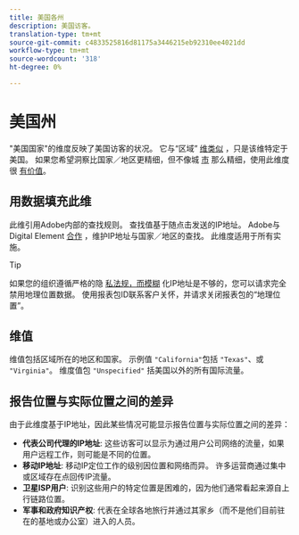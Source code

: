 ```yaml
---
title: 美国各州
description: 美国访客。
translation-type: tm+mt
source-git-commit: c4833525816d81175a3446215eb92310ee4021dd
workflow-type: tm+mt
source-wordcount: '318'
ht-degree: 0%

---
```



# 美国州

&quot;美国国家&quot;的维度反映了美国访客的状况。 它与“区域” [维类似](regions.md) ，只是该维特定于美国。 如果您希望洞察比国家／地区更精细，但不像城 [市](countries.md) 那么精细，使用此维度很 [有价值](cities.md)。

## 用数据填充此维

此维引用Adobe内部的查找规则。 查找值基于随点击发送的IP地址。 Adobe与Digital Element [合作](https://www.digitalelement.com/) ，维护IP地址与国家／地区的查找。 此维度适用于所有实施。

>[!TIP]
>
>如果您的组织遵循严格的隐 [私法规，而模糊](/help/admin/admin/general-acct-settings-admin.md) 化IP地址是不够的，您可以请求完全禁用地理位置数据。 使用报表包ID联系客户关怀，并请求关闭报表包的“地理位置”。

## 维值

维值包括区域所在的地区和国家。 示例值 `"California"`包括 `"Texas"`、或 `"Virginia"`。 维度值包 `"Unspecified"` 括美国以外的所有国际流量。

## 报告位置与实际位置之间的差异

由于此维度基于IP地址，因此某些情况可能显示报告位置与实际位置之间的差异：

* **代表公司代理的IP地址**: 这些访客可以显示为通过用户公司网络的流量，如果用户远程工作，则可能是不同的位置。
* **移动IP地址**: 移动IP定位工作的级别因位置和网络而异。 许多运营商通过集中或区域存在点回传IP流量。
* **卫星ISP用户**: 识别这些用户的特定位置是困难的，因为他们通常看起来源自上行链路位置。
* **军事和政府知识产权**: 代表在全球各地旅行并通过其家乡（而不是他们目前驻在的基地或办公室）进入的人员。
